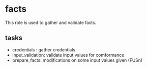 # facts

This role is used to gather and validate facts.

## tasks

- credentials : gather credentials
- input_validation: validate input values for comformance
- prepare_facts: modifications on some input values given (FUSn)
